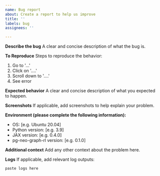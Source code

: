 ```yaml
---
name: Bug report
about: Create a report to help us improve
title: ''
labels: bug
assignees: ''

---
```


**Describe the bug**
A clear and concise description of what the bug is.

**To Reproduce**
Steps to reproduce the behavior:
1. Go to '...'
2. Click on '....'
3. Scroll down to '....'
4. See error

**Expected behavior**
A clear and concise description of what you expected to happen.

**Screenshots**
If applicable, add screenshots to help explain your problem.

**Environment (please complete the following information):**
 - OS: [e.g. Ubuntu 20.04]
 - Python version: [e.g. 3.9]
 - JAX version: [e.g. 0.4.0]
 - pg-neo-graph-rl version: [e.g. 0.1.0]

**Additional context**
Add any other context about the problem here.

**Logs**
If applicable, add relevant log outputs:
```
paste logs here
```